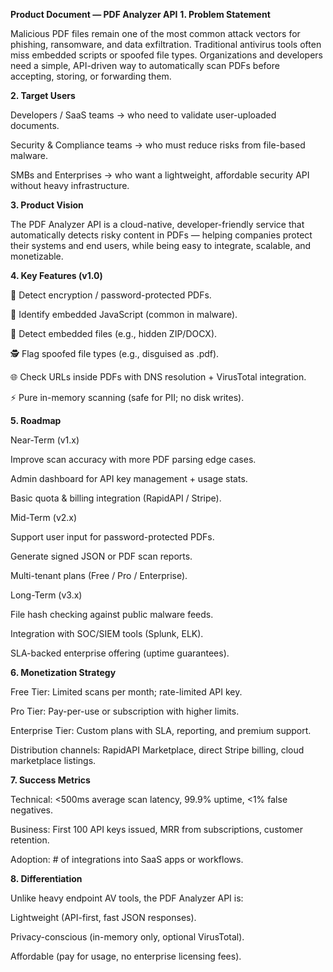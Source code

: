 **Product Document — PDF Analyzer API**
**1. Problem Statement**

Malicious PDF files remain one of the most common attack vectors for phishing, ransomware, and data exfiltration. Traditional antivirus tools often miss embedded scripts or spoofed file types.
Organizations and developers need a simple, API-driven way to automatically scan PDFs before accepting, storing, or forwarding them.

**2. Target Users**

Developers / SaaS teams → who need to validate user-uploaded documents.

Security & Compliance teams → who must reduce risks from file-based malware.

SMBs and Enterprises → who want a lightweight, affordable security API without heavy infrastructure.

**3. Product Vision**

The PDF Analyzer API is a cloud-native, developer-friendly service that automatically detects risky content in PDFs — helping companies protect their systems and end users, while being easy to integrate, scalable, and monetizable.

**4. Key Features (v1.0)**

🔐 Detect encryption / password-protected PDFs.

📎 Identify embedded JavaScript (common in malware).

📁 Detect embedded files (e.g., hidden ZIP/DOCX).

🕵️ Flag spoofed file types (e.g., disguised as .pdf).

🌐 Check URLs inside PDFs with DNS resolution + VirusTotal integration.

⚡ Pure in-memory scanning (safe for PII; no disk writes).

**5. Roadmap**

Near-Term (v1.x)

Improve scan accuracy with more PDF parsing edge cases.

Admin dashboard for API key management + usage stats.

Basic quota & billing integration (RapidAPI / Stripe).

Mid-Term (v2.x)

Support user input for password-protected PDFs.

Generate signed JSON or PDF scan reports.

Multi-tenant plans (Free / Pro / Enterprise).

Long-Term (v3.x)

File hash checking against public malware feeds.

Integration with SOC/SIEM tools (Splunk, ELK).

SLA-backed enterprise offering (uptime guarantees).

**6. Monetization Strategy**

Free Tier: Limited scans per month; rate-limited API key.

Pro Tier: Pay-per-use or subscription with higher limits.

Enterprise Tier: Custom plans with SLA, reporting, and premium support.

Distribution channels: RapidAPI Marketplace, direct Stripe billing, cloud marketplace listings.

**7. Success Metrics**

Technical: <500ms average scan latency, 99.9% uptime, <1% false negatives.

Business: First 100 API keys issued, MRR from subscriptions, customer retention.

Adoption: # of integrations into SaaS apps or workflows.

**8. Differentiation**

Unlike heavy endpoint AV tools, the PDF Analyzer API is:

Lightweight (API-first, fast JSON responses).

Privacy-conscious (in-memory only, optional VirusTotal).

Affordable (pay for usage, no enterprise licensing fees).
